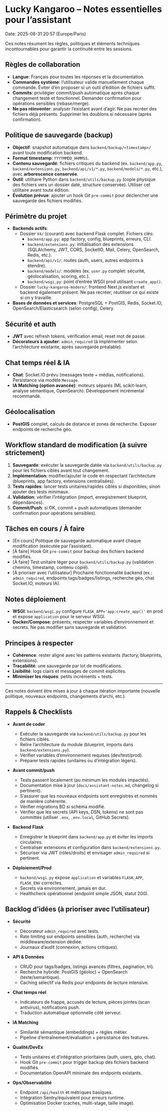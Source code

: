 # Lucky Kangaroo – Notes essentielles pour l’assistant

Date: 2025-08-31 20:57 (Europe/Paris)

Ces notes résument les règles, politiques et éléments techniques incontournables pour garantir la continuité entre les sessions.

## Règles de collaboration
- **Langue**: Français pour toutes les réponses et la documentation.
- **Commandes système**: l’utilisateur valide manuellement chaque commande. Éviter d’en proposer si un outil d’édition de fichiers suffit.
- **Commits**: privilégier commit/push automatique après chaque changement testé et fonctionnel. Demander confirmation pour opérations sensibles (rebase/merge).
- **Ne pas réinventer**: analyser l’existant avant d’agir. Ne pas recréer des fichiers déjà présents. Supprimer les doublons si nécessaire (après confirmation).

## Politique de sauvegarde (backup)
- **Objectif**: snapshot automatique dans `backend/backup/<timestamp>/` avant toute modification backend.
- **Format timestamp**: `YYYYMMDD_HHMMSS`.
- **Contenu sauvegardé**: fichiers critiques du backend (ex. `backend/app.py`, `backend/extensions.py`, `backend/api/v1/*.py`, `backend/models/*.py`, etc.), avec **arborescence conservée**.
- **Outil**: utilitaire Python dans `backend/utils/backup.py` (copie physique des fichiers vers un dossier daté, structure conservée). Utiliser cet utilitaire avant toute édition.
- **Évolution prévue**: ajouter un hook Git `pre-commit` pour déclencher une sauvegarde des fichiers modifiés.

## Périmètre du projet
- **Backends actifs**:
  - Dossier `V4/` (courant) avec backend Flask complet. Fichiers clés:
    - `backend/app.py`: app factory, config, blueprints, erreurs, CLI.
    - `backend/extensions.py`: initialisation des extensions (SQLAlchemy, JWT, CORS, SocketIO, Mail, Celery, OpenSearch, Redis, etc.).
    - `backend/api/v1/`: routes (auth, users, autres endpoints à étendre).
    - `backend/models/`: modèles (ex. `user.py` complet: sécurité, géolocalisation, scoring, etc.).
    - `backend/wsgi.py`: point d’entrée WSGI prod utilisant `create_app()`.
  - Dossier `lucky-kangaroo-modern/`: frontend Next.js existant et backend également présent. Ne pas recréer; réutiliser ce qui existe si on y travaille.
- **Bases de données et services**: PostgreSQL + PostGIS, Redis, Socket.IO, OpenSearch/Elasticsearch (selon config), Celery.

## Sécurité et auth
- **JWT** avec refresh tokens, vérification email, reset mot de passe.
- **Décorateurs à ajouter**: `admin_required` (à implémenter selon l’architecture existante, après sauvegarde préalable).

## Chat temps réel & IA
- **Chat**: Socket.IO prévu (messages texte + médias, notifications). Persistance via modèle `Message`.
- **IA Matching (option avancée)**: moteurs séparés (ML scikit-learn, analyse sémantique, OpenSearch). Développement incrémental recommandé.

## Géolocalisation
- **PostGIS** complet, calculs de distance et zones de recherche. Exposer endpoints de recherche géo.

## Workflow standard de modification (à suivre strictement)
1. **Sauvegarde**: exécuter la sauvegarde datée via `backend/utils/backup.py` pour les fichiers ciblés avant tout changement.
2. **Implémentation**: modifier/ajouter le code en respectant l’architecture (blueprints, app factory, extensions centralisées).
3. **Tests rapides**: lancer tests unitaires/rapides ciblés si disponibles; sinon ajouter des tests minimaux.
4. **Validation**: vérifier l’intégration (import, enregistrement blueprint, dépendances).
5. **Commit/Push**: si OK, commit + push automatiques (demander confirmation pour opérations sensibles).

## Tâches en cours / À faire
- [En cours] Politique de sauvegarde automatique avant chaque modification (exécutée par l’assistant).
- [À faire] Hook Git `pre-commit` pour backup des fichiers backend modifiés.
- [À faire] Test unitaire léger pour `backend/utils/backup.py` (validation chemins, timestamp, contenu copié).
- [À prioriser avec l’utilisateur] Prochaine fonctionnalité backend (ex.: `admin_required`, endpoints tags/badges/listings, recherche géo, chat Socket.IO, moteurs IA).

## Notes déploiement
- **WSGI**: `backend/wsgi.py` configure `FLASK_APP='app:create_app()'` en prod et expose `application` pour le serveur WSGI.
- **Docker/Compose**: présents; respecter variables d’environnement et secrets. Ne pas modifier sans sauvegarde et validation.

## Principes à respecter
- **Cohérence**: rester aligné avec les patterns existants (factory, blueprints, extensions).
- **Traçabilité**: une sauvegarde par lot de modifications.
- **Lisibilité**: logs clairs et messages de commit explicites.
- **Minimiser les risques**: petits incréments + tests.

---
Ces notes doivent être mises à jour à chaque itération importante (nouvelle politique, nouveaux endpoints, changements d’archi, etc.).

## Rappels & Checklists

- **Avant de coder**
  - Exécuter la sauvegarde via `backend/utils/backup.py` pour les fichiers ciblés.
  - Relire l’architecture du module (blueprint, imports dans `backend/extensions.py`).
  - Vérifier variables d’environnement requises (dev/test/prod).
  - Préparer tests rapides (unitaires ou d’intégration légers).

- **Avant commit/push**
  - Tests passent localement (au minimum les modules impactés).
  - Documentation mise à jour (`docs/assistant-notes.md`, changelog si pertinent).
  - S’assurer que les nouveaux endpoints sont enregistrés et nommés de manière cohérente.
  - Vérifier migrations BD si schéma modifié.
  - Vérifier que les secrets (API keys, DSN, tokens) ne sont pas committés (utiliser `.env`, `.env.local`, GitHub Secrets).

- **Backend Flask**
  - Enregistrer le blueprint dans `backend/app.py` et éviter les imports circulaires.
  - Centraliser extensions et configuration dans `backend/extensions.py`.
  - Sécuriser via JWT (rôles/droits) et envisager `admin_required` si pertinent.

- **Déploiement/Prod**
  - `backend/wsgi.py` expose `application` et variables `FLASK_APP`, `FLASK_ENV` correctes.
  - Secrets via environnement, jamais en dur.
  - Healthcheck opérationnel (endpoint simple JSON, statut 200).

## Backlog d’idées (à prioriser avec l’utilisateur)

- **Sécurité**
  - Décorateur `admin_required` avec tests.
  - Rate limiting sur endpoints sensibles (auth, recherche) via middleware/extension dédiée.
  - Journaux d’audit (connexion, actions critiques).

- **API & Données**
  - CRUD pour tags/badges, listings avancés (filtres, pagination, tri).
  - Recherche hybride: PostGIS (géoloc) + OpenSearch (texte/semantique).
  - Caching sélectif via Redis pour endpoints de lecture intensive.

- **Chat temps réel**
  - Indicateurs de frappe, accusés de lecture, pièces jointes (scan antivirus), notifications push.
  - Traduction automatique optionnelle côté serveur.

- **IA Matching**
  - Similarité sémantique (embeddings) + règles métier.
  - Pipeline d’entraînement/évaluation + persistance des features.

- **Qualité/DevEx**
  - Tests unitaires et d’intégration prioritaires (auth, users, géo, chat).
  - Hook Git `pre-commit` pour trigger backup des fichiers backend modifiés.
  - Documentation OpenAPI minimale des endpoints existants.

- **Ops/Observabilité**
  - Endpoint `/api/health` et métriques basiques.
  - Intégration Sentry/équivalent pour erreurs runtime.
  - Optimisation Docker (caches, multi-stage, taille image).
